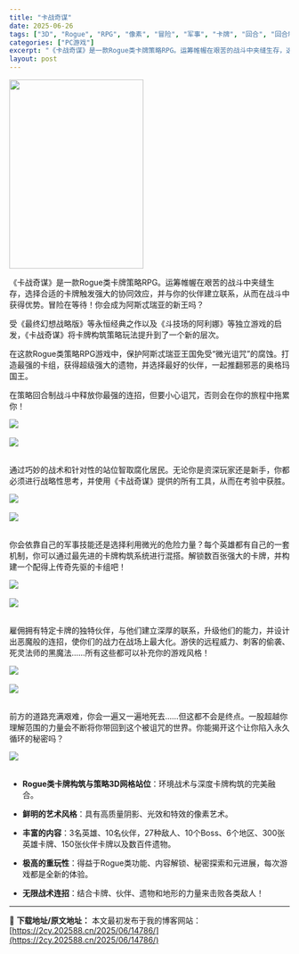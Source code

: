```yaml
---
title: "卡战奇谋"
date: 2025-06-26
tags: ["3D", "Rogue", "RPG", "像素", "冒险", "军事", "卡牌", "回合", "回合制", "回合制战斗"]
categories: ["PC游戏"]
excerpt: "《卡战奇谋》是一款Rogue类卡牌策略RPG。运筹帷幄在艰苦的战斗中夹缝生存，选择合适的卡牌触发强大的协同效应，并与你的伙伴建立联系，从而在战斗中获得优势。冒险在等待！你会成为阿斯忒瑞亚的新王吗？ 受《最终幻想战略版》等永恒经典之作以及《斗技场的阿利娜》等独立游戏的启发，《卡战奇谋》将卡牌构筑策略玩&hellip;"
layout: post
---
```


<img class="aligncenter size-full wp-image-14780" src="https://2cy.202588.cn/wp-content/uploads/2025/06/2025062605041485.webp" alt="" width="241" height="339" />

《卡战奇谋》是一款Rogue类卡牌策略RPG。运筹帷幄在艰苦的战斗中夹缝生存，选择合适的卡牌触发强大的协同效应，并与你的伙伴建立联系，从而在战斗中获得优势。冒险在等待！你会成为阿斯忒瑞亚的新王吗？
<p class="bb_paragraph">受《最终幻想战略版》等永恒经典之作以及《斗技场的阿利娜》等独立游戏的启发，《卡战奇谋》将卡牌构筑策略玩法提升到了一个新的层次。</p>
<p class="bb_paragraph">在这款Rogue类策略RPG游戏中，保护阿斯忒瑞亚王国免受“微光诅咒”的腐蚀。打造最强的卡组，获得超级强大的遗物，并选择最好的伙伴，一起推翻邪恶的奥格玛国王。</p>
<p class="bb_paragraph">在策略回合制战斗中释放你最强的连招，但要小心诅咒，否则会在你的旅程中拖累你！</p>

<div class="bb_img_ctn"><img class="bb_img" src="https://shared.fastly.steamstatic.com/store_item_assets/steam/apps/2186580/extras/策略回合制战斗.png?t=1750777270" /></div>
&nbsp;
<div class="bb_img_ctn"><img class="bb_img" src="https://shared.fastly.steamstatic.com/store_item_assets/steam/apps/2186580/extras/Gif_6.gif?t=1750777270" /></div>
&nbsp;
<p class="bb_paragraph">通过巧妙的战术和针对性的站位智取腐化居民。无论你是资深玩家还是新手，你都必须进行战略性思考，并使用《卡战奇谋》提供的所有工具，从而在考验中获胜。</p>

<div class="bb_img_ctn"><img class="bb_img" src="https://shared.fastly.steamstatic.com/store_item_assets/steam/apps/2186580/extras/深度卡牌构筑.png?t=1750777270" /></div>
&nbsp;
<div class="bb_img_ctn"><img class="bb_img" src="https://shared.fastly.steamstatic.com/store_item_assets/steam/apps/2186580/extras/Gif_2.gif?t=1750777270" /></div>
&nbsp;
<p class="bb_paragraph">你会依靠自己的军事技能还是选择利用微光的危险力量？每个英雄都有自己的一套机制，你可以通过最先进的卡牌构筑系统进行混搭。解锁数百张强大的卡牌，并构建一个配得上传奇先驱的卡组吧！</p>

<div class="bb_img_ctn"><img class="bb_img" src="https://shared.fastly.steamstatic.com/store_item_assets/steam/apps/2186580/extras/与伙伴增进感情.png?t=1750777270" /></div>
&nbsp;
<div class="bb_img_ctn"><img class="bb_img" src="https://shared.fastly.steamstatic.com/store_item_assets/steam/apps/2186580/extras/Gif_3.gif?t=1750777270" /></div>
&nbsp;
<p class="bb_paragraph">雇佣拥有特定卡牌的独特伙伴，与他们建立深厚的联系，升级他们的能力，并设计出恶魔般的连招，使你们的战力在战场上最大化。游侠的远程威力、刺客的偷袭、死灵法师的黑魔法……所有这些都可以补充你的游戏风格！</p>

<div class="bb_img_ctn"><img class="bb_img" src="https://shared.fastly.steamstatic.com/store_item_assets/steam/apps/2186580/extras/死亡只是开始.png?t=1750777270" /></div>
&nbsp;
<div class="bb_img_ctn"><img class="bb_img" src="https://shared.fastly.steamstatic.com/store_item_assets/steam/apps/2186580/extras/Gif_4.gif?t=1750777270" /></div>
&nbsp;
<p class="bb_paragraph">前方的道路充满艰难，你会一遍又一遍地死去……但这都不会是终点。一股超越你理解范围的力量会不断将你带回到这个被诅咒的世界。你能揭开这个让你陷入永久循环的秘密吗？</p>

<div class="bb_img_ctn"><img class="bb_img" src="https://shared.fastly.steamstatic.com/store_item_assets/steam/apps/2186580/extras/游戏特色.png?t=1750777270" /></div>
&nbsp;
<ul class="bb_ul">
 	<li>
<p class="bb_paragraph"><strong>Rogue类卡牌构筑与策略3D网格站位</strong>：环境战术与深度卡牌构筑的完美融合。</p>
</li>
 	<li>
<p class="bb_paragraph"><strong>鲜明的艺术风格</strong>：具有高质量阴影、光效和特效的像素艺术。</p>
</li>
 	<li>
<p class="bb_paragraph"><strong>丰富的内容</strong>：3名英雄、10名伙伴，27种敌人、10个Boss、6个地区、300张英雄卡牌、150张伙伴卡牌以及数百件遗物。</p>
</li>
 	<li>
<p class="bb_paragraph"><strong>极高的重玩性</strong>：得益于Rogue类功能、内容解锁、秘密探索和元进展，每次游戏都是全新的体验。</p>
</li>
 	<li>
<p class="bb_paragraph"><strong>无限战术连招</strong>：结合卡牌、伙伴、遗物和地形的力量来击败各类敌人！</p>
</li>
</ul>

---
📖 **下载地址/原文地址：** 本文最初发布于我的博客网站：[https://2cy.202588.cn/2025/06/14786/](https://2cy.202588.cn/2025/06/14786/)
